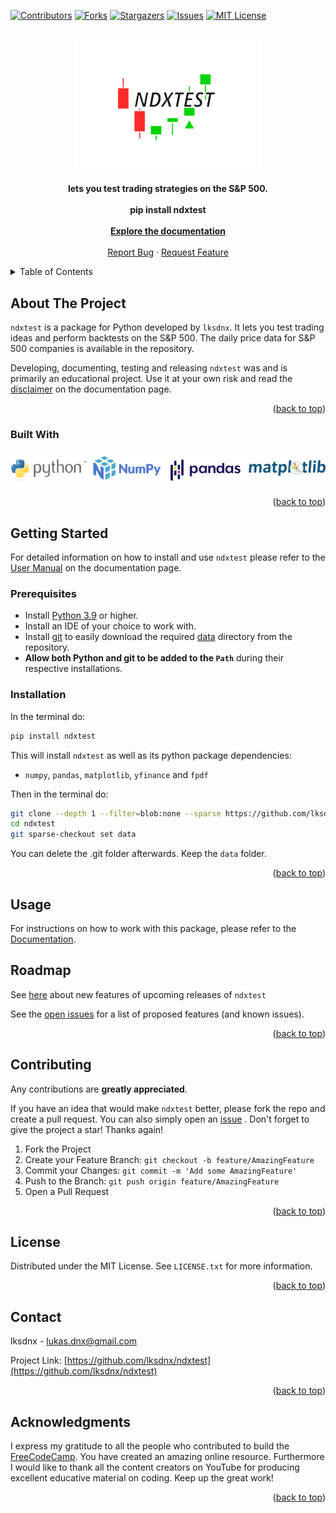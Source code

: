 <div id="top"></div>


<!-- PROJECT SHIELDS -->
<!--
*** I'm using markdown "reference style" links for readability.
*** Reference links are enclosed in brackets [ ] instead of parentheses ( ).
*** See the bottom of this document for the declaration of the reference variables
*** for contributors-url, forks-url, etc. This is an optional, concise syntax you may use.
*** https://www.markdownguide.org/basic-syntax/#reference-style-links
-->
[![Contributors][contributors-shield]][contributors-url]
[![Forks][forks-shield]][forks-url]
[![Stargazers][stars-shield]][stars-url]
[![Issues][issues-shield]][issues-url]
[![MIT License][license-shield]][license-url]




<!-- PROJECT LOGO -->
<br />
<div align="center">
  <a href="https://github.com/lksdnx/ndxtest">
    <img src="https://github.com/lksdnx/ndxtest/blob/master/docs/images/ndxtest_logo.svg?raw=true" alt="drawing" width="300"/>
  </a>

  <p align="center">
    <strong>lets you test trading strategies on the S&P 500.</strong>
    <br />
    <br />
    <strong>pip install ndxtest</strong>
    <br />
    <br />
    <a href="https://ndxtest.readthedocs.io/en/latest/"><strong>Explore the documentation</strong></a>
    <br />
    <br />
    <a href="https://github.com/lksdnx/ndxtest/issues">Report Bug</a>
    ·
    <a href="https://github.com/lksdnx/ndxtest/issues">Request Feature</a>
  </p>
</div>



<!-- TABLE OF CONTENTS -->
<details>
  <summary>Table of Contents</summary>
  <ol>
    <li>
      <a href="#about-the-project">About The Project</a>
      <ul>
        <li><a href="#built-with">Built With</a></li>
      </ul>
    </li>
    <li>
      <a href="#getting-started">Getting Started</a>
      <ul>
        <li><a href="#prerequisites">Prerequisites</a></li>
        <li><a href="#installation">Installation</a></li>
      </ul>
    </li>
    <li><a href="#usage">Usage</a></li>
    <li><a href="#roadmap">Roadmap</a></li>
    <li><a href="#contributing">Contributing</a></li>
    <li><a href="#license">License</a></li>
    <li><a href="#contact">Contact</a></li>
    <li><a href="#acknowledgments">Acknowledgments</a></li>
  </ol>
</details>



<!-- ABOUT THE PROJECT -->
## About The Project

`ndxtest` is a package for Python developed by `lksdnx`. It lets you test trading ideas 
and perform backtests on the S&P 500. The daily price data for S&P 500 companies is available in the 
repository.

Developing, documenting, testing and releasing `ndxtest` was and is primarily an educational project. 
Use it at your own risk and read the <a href="https://ndxtest.readthedocs.io/en/latest/DISCLAIMER.html">disclaimer</a> 
on the documentation page.

<p align="right">(<a href="#top">back to top</a>)</p>


### Built With

<img src="https://github.com/lksdnx/ndxtest/blob/master/docs/images/built_with.png?raw=true" width="600"/>

<p align="right">(<a href="#top">back to top</a>)</p>


<!-- GETTING STARTED -->
## Getting Started

For detailed information on how to install and use `ndxtest` please refer to the 
<a href="https://ndxtest.readthedocs.io/en/latest/MANUAL.html">User Manual</a> on the documentation page.

### Prerequisites

- Install [Python 3.9](https://www.python.org/downloads/) or higher.
- Install an IDE of your choice to work with. 
- Install [git](https://git-scm.com/downloads) to easily download the required [data](https://github.com/lksdnx/ndxtest/tree/master/data) directory from the repository.
- **Allow both Python and git to be added to the ``Path``** during their respective installations.

### Installation

In the terminal do:

   ```sh
   pip install ndxtest
   ```

This will install `ndxtest` as well as its python package dependencies: 
- `numpy`, `pandas`, `matplotlib`, `yfinance` and `fpdf`

Then in the terminal do:

   ```sh
   git clone --depth 1 --filter=blob:none --sparse https://github.com/lksdnx/ndxtest
   cd ndxtest
   git sparse-checkout set data
   ```

You can delete the .git folder afterwards. Keep the `data` folder.

<p align="right">(<a href="#top">back to top</a>)</p>

<!-- USAGE EXAMPLES -->
## Usage

For instructions on how to work with this package, please refer to
the [Documentation](https://ndxtest.readthedocs.io/en/latest/).


<!-- ROADMAP -->
## Roadmap

See <a href="https://ndxtest.readthedocs.io/en/latest/FUTUREFEATURES.html">here</a> about new features of upcoming releases of ``ndxtest``

See the [open issues](https://github.com/lksdnx/ndxtest/issues) for a list of proposed features (and known issues).

<p align="right">(<a href="#top">back to top</a>)</p>



<!-- CONTRIBUTING -->
## Contributing

Any contributions are **greatly appreciated**.

If you have an idea that would make ``ndxtest`` better, please fork the repo and create a pull request. 
You can also simply open an [issue](https://github.com/lksdnx/ndxtest/issues) .
Don't forget to give the project a star! Thanks again!

1. Fork the Project
2. Create your Feature Branch: `git checkout -b feature/AmazingFeature`
3. Commit your Changes: `git commit -m 'Add some AmazingFeature'`
4. Push to the Branch: `git push origin feature/AmazingFeature`
5. Open a Pull Request

<p align="right">(<a href="#top">back to top</a>)</p>



<!-- LICENSE -->
## License

Distributed under the MIT License. See `LICENSE.txt` for more information.

<p align="right">(<a href="#top">back to top</a>)</p>



<!-- CONTACT -->
## Contact

lksdnx - lukas.dnx@gmail.com

Project Link: [https://github.com/lksdnx/ndxtest](https://github.com/lksdnx/ndxtest)

<p align="right">(<a href="#top">back to top</a>)</p>



<!-- ACKNOWLEDGMENTS -->
## Acknowledgments

I express my gratitude to all the people who contributed to build the
[FreeCodeCamp](https://www.freecodecamp.org/learn/). You have created an amazing
online resource. Furthermore I would like to thank all the content creators on YouTube for producing excellent
educative material on coding. Keep up the great work!

<p align="right">(<a href="#top">back to top</a>)</p>



<!-- MARKDOWN LINKS & IMAGES -->
<!-- https://www.markdownguide.org/basic-syntax/#reference-style-links -->
[contributors-shield]: https://img.shields.io/github/contributors/lksdnx/ndxtest.svg?style=for-the-badge
[contributors-url]: https://github.com/lksdnx/ndxtest/graphs/contributors
[forks-shield]: https://img.shields.io/github/forks/lksdnx/ndxtest.svg?style=for-the-badge
[forks-url]: https://github.com/lksdnx/ndxtest/network/members
[stars-shield]: https://img.shields.io/github/stars/lksdnx/ndxtest.svg?style=for-the-badge
[stars-url]: https://github.com/lksdnx/ndxtest/stargazers
[issues-shield]: https://img.shields.io/github/issues/lksdnx/ndxtest.svg?style=for-the-badge
[issues-url]: https://github.com/lksdnx/ndxtest/issues
[license-shield]: https://img.shields.io/github/license/lksdnx/ndxtest.svg?style=for-the-badge
[license-url]: https://github.com/lksdnx/ndxtest/blob/master/LICENSE.txt

